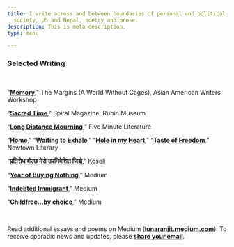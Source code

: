 ```yaml
---
title: I write across and between boundaries of personal and political, state and
  society, US and Nepal, poetry and prose.
description: This is meta description.
type: menu

---
```

### Selected Writing

<br>

“[**Memory**](https://aaww.org/memory/),” The Margins (A World Without Cages), Asian American Writers Workshop

“[**Sacred Time**](https://rubinmuseum.org/spiral/morning-rituals-from-near-and-far),” Spiral Magazine, Rubin Museum

“[**Long Distance Mourning**](https://www.fiveminutelit.com/five-minutes/long-distance-mourning),” Five Minute Literature

“[**Home**](https://lunaranjit.medium.com/home-a3b07c72dfe5),” “**Waiting to Exhale**,” “[**Hole in my Heart**](https://lunaranjit.medium.com/hole-in-my-heart-583814afc8da),” “[**Taste of Freedom**](https://lunaranjit.medium.com/taste-of-freedom-22a4356c074b),” Newtown Literary

“[**प्रतिरोध बोल्छ मेरो उपनिवेशित जिब्रो**](https://ekantipur.com/koseli/2020/11/28/160653241034546305.html),” Koseli

“[**Year of Buying Nothing**](https://lunaranjit.medium.com/year-of-buying-nothing-except-the-essentials-c6548ea0122e),” Medium

“[**Indebted Immigrant**](https://lunaranjit.medium.com/indebted-immigrant-6356265ed5aa),” Medium

“[**Childfree...by choice**](https://lunaranjit.medium.com/childfree-by-choice-3b8cac3f6e4b),” Medium

<br>

Read additional essays and poems on Medium ([**lunaranjit.medium.com**]()). To receive sporadic news and updates, please [**share your email**](http://tinyletter.com/LunaRanjit).